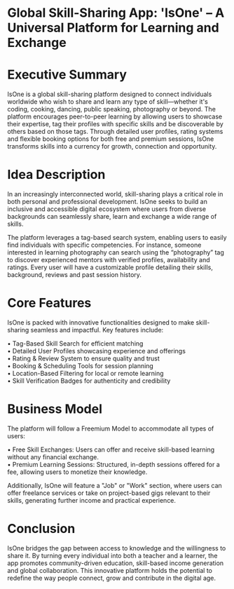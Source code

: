 # Global Skill-Sharing App: 'IsOne' – A Universal Platform for Learning and Exchange



# Executive Summary

IsOne is a global skill-sharing platform designed to connect individuals worldwide who wish to share and learn any type of skill—whether it's coding, cooking, dancing, public speaking, photography or beyond.
The platform encourages peer-to-peer learning by allowing users to showcase their expertise, tag their profiles with specific skills and be discoverable by others based on those tags.
Through detailed user profiles, rating systems and flexible booking options for both free and premium sessions, IsOne transforms skills into a currency for growth, connection and opportunity.



# Idea Description

In an increasingly interconnected world, skill-sharing plays a critical role in both personal and professional development. IsOne seeks to build an inclusive and accessible digital ecosystem where users from diverse backgrounds can seamlessly share, learn and exchange a wide range of skills.

The platform leverages a tag-based search system, enabling users to easily find individuals with specific competencies. For instance, someone interested in learning photography can search using the “photography” tag to discover experienced mentors with verified profiles, availability and ratings. Every user will have a customizable profile detailing their skills, background, reviews and past session history.



# Core Features

IsOne is packed with innovative functionalities designed to make skill-sharing seamless and impactful. Key features include:

• Tag-Based Skill Search for efficient matching  
• Detailed User Profiles showcasing experience and offerings  
• Rating & Review System to ensure quality and trust  
• Booking & Scheduling Tools for session planning  
• Location-Based Filtering for local or remote learning  
• Skill Verification Badges for authenticity and credibility



# Business Model

The platform will follow a Freemium Model to accommodate all types of users:

• Free Skill Exchanges: Users can offer and receive skill-based learning without any financial exchange.  
• Premium Learning Sessions: Structured, in-depth sessions offered for a fee, allowing users to monetize their knowledge.

Additionally, IsOne will feature a "Job" or "Work" section, where users can offer freelance services or take on project-based gigs relevant to their skills, generating further income and practical experience.



# Conclusion

IsOne bridges the gap between access to knowledge and the willingness to share it. By turning every individual into both a teacher and a learner, the app promotes community-driven education, skill-based income generation and global collaboration. This innovative platform holds the potential to redefine the way people connect, grow and contribute in the digital age.
